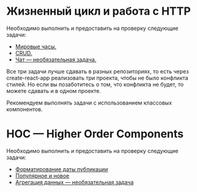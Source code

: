 # Жизненный цикл и работа с HTTP
Необходимо выполнить и предоставить на проверку следующие задачи:

- [Мировые часы.](./watches/README.md)
- [CRUD.](./crud/README.md)
- [Чат — необязательная задача.](./chat/README.md)


Все три задачи лучше сдавать в разных репозиториях, то есть через create-react-app реализовать три проекта, чтобы не было конфликта стилей. Но если вы позаботитесь о том, что конфликта не будет, то можете сдавать и в одном проекте.

Рекомендуем выполнять задачи с использованием классовых компонентов.


# HOC — Higher Order Components
Необходимо выполнить и предоставить на проверку следующие задачи:

- [Форматирование даты публикации](./time/README.md)
- [Популярное и новое](./highlight/README.md)
- [Агрегация данных — необязательная задача](./aggregation/README.md)